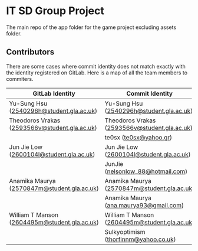 # IT SD Group Project

The main repo of the app folder for the game project excluding assets folder.

## Contributors

There are some cases where commit identity does not match exactly with the identity registered on GitLab. Here is a map of all the team members to commiters.

| GitLab Identity                               | Commit Identity                               |
| --------------------------------------------- | --------------------------------------------- |
| Yu-Sung Hsu (2540296h@student.gla.ac.uk)      | Yu-Sung Hsu (2540296h@student.gla.ac.uk)      |
| Theodoros Vrakas (2593566v@student.gla.ac.uk) | Theodoros Vrakas (2593566v@student.gla.ac.uk) |
|                                               | te0sx (te0sx@yahoo.gr)                        |
| Jun Jie Low (2600104l@student.gla.ac.uk)      | Jun Jie Low (2600104l@student.gla.ac.uk)      |
|                                               | JunJie (nelsonlow_88@hotmail.com)             |
| Anamika Maurya (2570847m@student.gla.ac.uk)   | Anamika Maurya (2570847m@student.gla.ac.uk)   |
|                                               | Anamika Maurya (ana.maurya93@gmail.com)       |
| William T Manson (2604495m@student.gla.ac.uk) | William T Manson (2604495m@student.gla.ac.uk) |
|                                               | Sulkyoptimism (thorfinnm@yahoo.co.uk)         |
